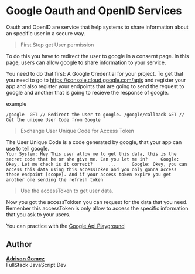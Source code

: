 # Google Oauth and OpenID Services

Oauth and OpenID are service that help systems to share information about an specific user in a secure way.  

> First Step get User permission

To do this you have to redirect the user to google in a consernt page. In this page, users can allow google to share information to your service.

You need to do that first: A Google Credential for your project.
To get that you need to go to <https://console.cloud.google.com/apis> and register your app and also register your endpoints that are going to send the request to google and another that is going to recieve the response of google.

example

`
  /google  GET // Redirect the User to google.
  /google/callback GET // Get the unique User Code from Google
`

> Exchange User Unique Code for Access Token

The User Unique Code is a code generated by google, that your app can use to tell google.  
`
  Your System: Hey This user allow me to get this data, this is the secret code that he or she give me. Can you let me in?    
  Google: Okey, Let me check is it correct?     
  ...     
  Google: Okey, you can access this data using this accessToken and you only gonna access these endpoint [scope]. And if your access token expire you get another one sending the refresh token     
`

> Use the accessToken to get user data.

Now you got the accessTokken you can request for the data that you need. Remenber this accessToken is only allow to access the specific information that you ask to your users.

You can practice with the [Google Api Playground](https://developers.google.com/oauthplayground/)

## Author
[**Adrison Gomez**](https://github.com/Ad0197)  
FullStack JavaScript Dev
